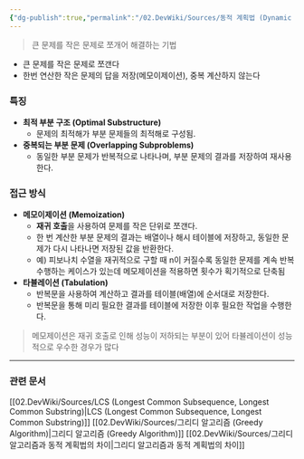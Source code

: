 ```yaml
---
{"dg-publish":true,"permalink":"/02.DevWiki/Sources/동적 계획법 (Dynamic Programming)/","noteIcon":"","updated":"2025-08-06T14:27:22.891+09:00"}
---
```



> 큰 문제를 작은 문제로 쪼개어 해결하는 기법

- 큰 문제를 작은 문제로 쪼갠다
- 한번 연산한 작은 문제의 답을 저장(메모이제이션), 중복 계산하지 않는다

### 특징
- **최적 부분 구조 (Optimal Substructure)**
    - 문제의 최적해가 부분 문제들의 최적해로 구성됨.
- **중복되는 부분 문제 (Overlapping Subproblems)**
    - 동일한 부분 문제가 반복적으로 나타나며, 부분 문제의 결과를 저장하여 재사용 한다.

### 접근 방식
- **메모이제이션 (Memoization)**
    - **재귀 호출**을 사용하여 문제를 작은 단위로 쪼갠다.
    - 한 번 계산한 부분 문제의 결과는 배열이나 해시 테이블에 저장하고, 동일한 문제가 다시 나타나면 저장된 값을 반환한다.
    - 예) 피보나치 수열을 재귀적으로 구할 때 n이 커질수록 동일한 문제를 계속 반복 수행하는 케이스가 있는데 메모제이션을 적용하면 횟수가 획기적으로 단축됨
- **타뷸레이션 (Tabulation)**
    - 반복문을 사용하여 계산하고 결과를 테이블(배열)에 순서대로 저장한다.
    - 반복문을 통해 미리 필요한 결과를 테이블에 저장한 이후 필요한 작업을 수행한다.

> 메모제이션은 재귀 호출로 인해 성능이 저하되는 부분이 있어 타뷸레이션이 성능적으로 우수한 경우가 많다

---
### 관련 문서
[[02.DevWiki/Sources/LCS (Longest Common Subsequence, Longest Common Substring)\|LCS (Longest Common Subsequence, Longest Common Substring)]]
[[02.DevWiki/Sources/그리디 알고리즘 (Greedy Algorithm)\|그리디 알고리즘 (Greedy Algorithm)]]
[[02.DevWiki/Sources/그리디 알고리즘과 동적 계획법의 차이\|그리디 알고리즘과 동적 계획법의 차이]]